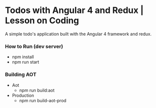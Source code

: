 # Todos with Angular 4 and Redux | Lesson on Coding

A simple todo's application built with the Angular 4 framework and redux. 

### How to Run (dev server)
- npm install
- npm run start

### Building AOT
- Aot
  - npm run build:aot
- Production
  - npm run build-aot-prod


